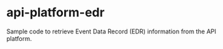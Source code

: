# api-platform-edr
Sample code to retrieve Event Data Record (EDR) information from the API platform.
